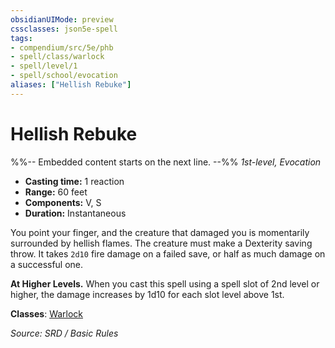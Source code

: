 ```yaml
---
obsidianUIMode: preview
cssclasses: json5e-spell
tags:
- compendium/src/5e/phb
- spell/class/warlock
- spell/level/1
- spell/school/evocation
aliases: ["Hellish Rebuke"]
---
```

# Hellish Rebuke
%%-- Embedded content starts on the next line. --%%
*1st-level, Evocation*  

- **Casting time:** 1 reaction
- **Range:** 60 feet
- **Components:** V, S
- **Duration:** Instantaneous

You point your finger, and the creature that damaged you is momentarily surrounded by hellish flames. The creature must make a Dexterity saving throw. It takes `2d10` fire damage on a failed save, or half as much damage on a successful one.

**At Higher Levels.** When you cast this spell using a spell slot of 2nd level or higher, the damage increases by 1d10 for each slot level above 1st.

**Classes**: [Warlock](System%20Resources/DND%20Wiki/Classes/Warlock/Warlock.md)

*Source: SRD / Basic Rules*